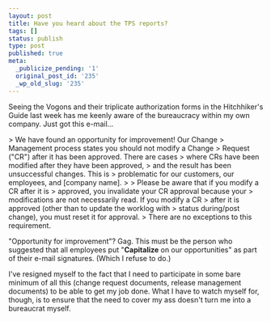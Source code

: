 ```yaml
---
layout: post
title: Have you heard about the TPS reports?
tags: []
status: publish
type: post
published: true
meta:
  _publicize_pending: '1'
  original_post_id: '235'
  _wp_old_slug: '235'
---
```

Seeing the Vogons and their triplicate authorization forms in the Hitchhiker's Guide last week has me keenly aware of the bureaucracy within my own company.  Just got this e-mail...

&gt; We have found an opportunity for improvement!  Our Change
&gt; Management process states you should not modify a Change
&gt; Request ("CR") after it has been approved.  There are cases
&gt; where CRs have been modified after they have been approved,
&gt; and the result has been unsuccessful changes.  This is
&gt; problematic for our customers, our employees, and [company name].
&gt;
&gt; Please be aware that if you modify a CR after it is
&gt; approved, you invalidate your CR approval because your
&gt; modifications are not necessarily read.  If you modify a CR
&gt; after it is approved (other than to update the worklog with
&gt; status during/post change), you must reset it for approval.
&gt;  There are no exceptions to this requirement.

"Opportunity for improvement"?  Gag.  This must be the person who suggested that all employees put "<b>Capitalize</b> on our opportunities" as part of their e-mail signatures.  (Which I refuse to do.)

I've resigned myself to the fact that I need to participate in some bare minimum of all this (change request documents, release management documents) to be able to get my job done.  What I have to watch myself for, though, is to ensure that the need to cover my ass doesn't turn me into a bureaucrat myself.
